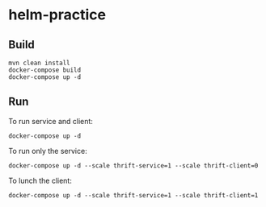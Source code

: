 # helm-practice

## Build

```
mvn clean install
docker-compose build
docker-compose up -d
```

## Run

To run service and client:

```
docker-compose up -d
```

To run only the service:

```
docker-compose up -d --scale thrift-service=1 --scale thrift-client=0
```

To lunch the client:

```
docker-compose up -d --scale thrift-service=1 --scale thrift-client=1
```
